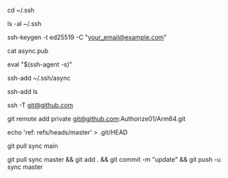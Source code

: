 cd ~/.ssh

ls -al ~/.ssh

ssh-keygen -t ed25519 -C "your_email@example.com"

cat async.pub

eval "$(ssh-agent -s)"

ssh-add ~/.ssh/async

ssh-add ls


ssh -T git@github.com

git remote add private git@github.com:Authorize01/Arm64.git

echo 'ref: refs/heads/master' > .git/HEAD

git pull sync main

git pull sync master && git add . && git commit -m "update" && git push -u sync master
